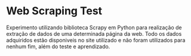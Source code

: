 # Web Scraping Test

Experimento utilizando biblioteca Scrapy em Python para realização de extração de dados de uma determinada página da web.
Todo os dados adquiridos estão disponiveis no site utilizado e não foram utilizados para nenhum fim, além do teste e aprendizado.
